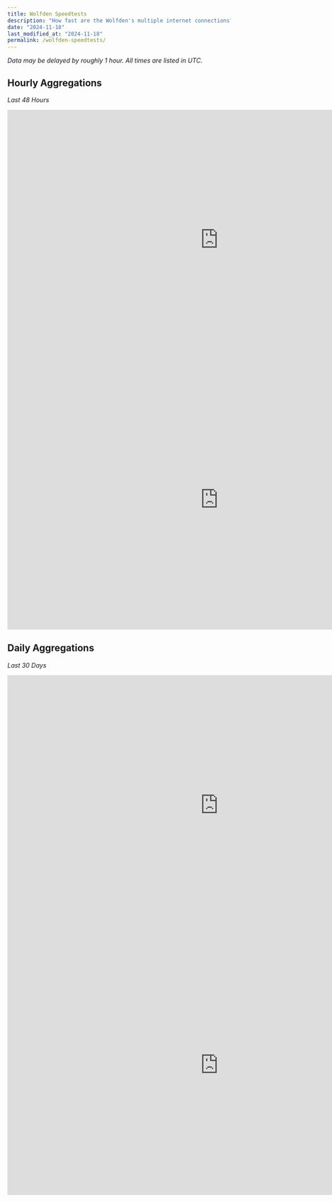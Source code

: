 ```yaml
---
title: Wolfden Speedtests
description: "How fast are the Wolfden's multiple internet connections?"
date: "2024-11-18"
last_modified_at: "2024-11-18"
permalink: /wolfden-speedtests/
---
```


_Data may be delayed by roughly 1 hour. All times are listed in UTC._

## Hourly Aggregations
_Last 48 Hours_

<iframe width="949" height="586" seamless frameborder="0" scrolling="no" src="https://docs.google.com/spreadsheets/d/e/2PACX-1vRPSFWXy3vvWedWAJ-9idyPfd6TXkqk7Czg1IFEjLApKnupIhaHbPnQasJN9Mwy6GUQmyb5ro9CVLQR/pubchart?oid=1981187148&amp;format=interactive"></iframe>

<iframe width="949" height="586" seamless frameborder="0" scrolling="no" src="https://docs.google.com/spreadsheets/d/e/2PACX-1vRPSFWXy3vvWedWAJ-9idyPfd6TXkqk7Czg1IFEjLApKnupIhaHbPnQasJN9Mwy6GUQmyb5ro9CVLQR/pubchart?oid=1990020362&amp;format=interactive"></iframe>

## Daily Aggregations
_Last 30 Days_

<iframe width="949" height="586" seamless frameborder="0" scrolling="no" src="https://docs.google.com/spreadsheets/d/e/2PACX-1vRPSFWXy3vvWedWAJ-9idyPfd6TXkqk7Czg1IFEjLApKnupIhaHbPnQasJN9Mwy6GUQmyb5ro9CVLQR/pubchart?oid=1019698968&amp;format=interactive"></iframe>

<iframe width="949" height="586" seamless frameborder="0" scrolling="no" src="https://docs.google.com/spreadsheets/d/e/2PACX-1vRPSFWXy3vvWedWAJ-9idyPfd6TXkqk7Czg1IFEjLApKnupIhaHbPnQasJN9Mwy6GUQmyb5ro9CVLQR/pubchart?oid=2093447965&amp;format=interactive"></iframe>